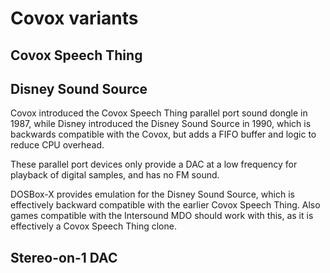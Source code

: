 # Covox variants



## Covox Speech Thing

## Disney Sound Source

Covox introduced the Covox Speech Thing parallel port sound dongle in 1987,
while Disney introduced the Disney Sound Source in 1990, which is backwards
compatible with the Covox, but adds a FIFO buffer and logic to reduce CPU
overhead.

These parallel port devices only provide a DAC at a low frequency for playback
of digital samples, and has no FM sound.

DOSBox-X provides emulation for the Disney Sound Source, which is effectively
backward compatible with the earlier Covox Speech Thing. Also games compatible
with the Intersound MDO should work with this, as it is effectively a Covox
Speech Thing clone.

## Stereo-on-1 DAC

